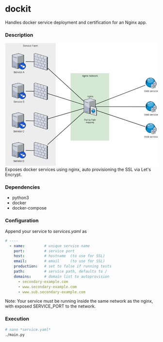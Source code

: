 # dockit

Handles docker service deployment and certification for an Nginx app.

### Description

![Alt text](diagram.png)
Exposes docker services using nginx, auto provisioning the SSL via Let's Encrypt.

### Dependencies

* python3
* docker
* docker-compose

### Configuration
Append your service to *services.yaml* as
```yaml
# ----
  - name:         # unique service name
    port:         # service port
    host:         # hostname  (to use for SSL)
    email:        # email     (to use for SSL)
    production:   # set to false if running tests
    path:         # service path, defaults to /
    domains:      # domain list to autoprovision
      - secondary-example.com
      - www.secondary-example.com
      - www.sub.secondary-example.com
```
Note: Your service must be running inside the same network as the nginx, with exposed SERVICE_PORT to the network.

### Execution

```bash
# nano *service.yaml*
./main.py
```
